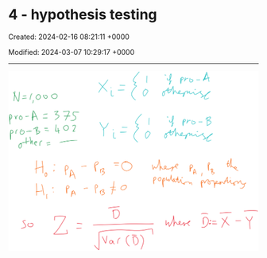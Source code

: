 # 4 - hypothesis testing

Created: 2024-02-16 08:21:11 +0000

Modified: 2024-03-07 10:29:17 +0000

---

![](../../media/Year-1-Prob-and-stats-4---hypothesis-testing-image1.png)


